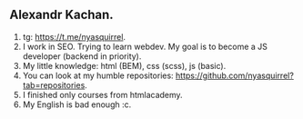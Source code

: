 ## Alexandr Kachan.
1. tg: https://t.me/nyasquirrel.
1. I work in SEO. Trying to learn webdev. My goal is to become a JS developer (backend in priority). 
1. My little knowledge: html (BEM), css (scss), js (basic).
1. You can look at my humble repositories: https://github.com/nyasquirrel?tab=repositories.
1. I finished only courses from htmlacademy.
1. My English is bad enough :с.